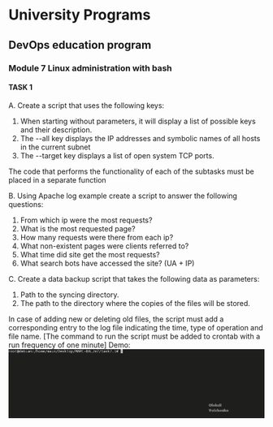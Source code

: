 # University Programs

## DevOps education program
### Module 7 Linux administration with bash 


#### TASK 1
A. Create a script that uses the following keys:

1.	When starting without parameters, it will display a list of possible keys and their description.
2.	The --all key displays the IP addresses and symbolic names of all hosts in the current subnet
3.	The --target key displays a list of open system TCP ports.

The code that performs the functionality of each of the subtasks must be placed in a separate function 

B. Using Apache log example create a script to answer the following questions:
1.	From which ip were the most requests?
2.	What is the most requested page?
3.	How many requests were there from each ip?
4.	What non-existent pages were clients referred to?
5.	What time did site get the most requests?
6.	What search bots have accessed the site? (UA + IP)

C. Create a data backup script that takes the following data as parameters:
1.	Path to the syncing  directory.
2.	The path to the directory where the copies of the files will be stored.

In case of adding new or deleting old files, the script must add a corresponding entry to the log file indicating the time, type of operation and file name. [The command to run the script must be added to crontab with a run frequency of one minute] 
Demo:
![Image](https://github.com/Twicer/DevOps_online_Dnipro_2020Q42021Q1/blob/master/m7/task7.1/screens/m7C.gif)
